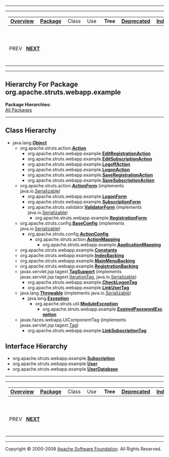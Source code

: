 ------------------------------------------------------------------------

<span id="navbar_top"></span> [](#skip-navbar_top "Skip navigation links")

<table>
<colgroup>
<col width="50%" />
<col width="50%" />
</colgroup>
<tbody>
<tr class="odd">
<td align="left"><span id="navbar_top_firstrow"></span>
<table>
<tbody>
<tr class="odd">
<td align="left"><a href="../../../../../overview-summary.html.md"><strong>Overview</strong></a> </td>
<td align="left"><a href="package-summary.html.md"><strong>Package</strong></a> </td>
<td align="left">Class </td>
<td align="left">Use </td>
<td align="left"> <strong>Tree</strong> </td>
<td align="left"><a href="../../../../../deprecated-list.html.md"><strong>Deprecated</strong></a> </td>
<td align="left"><a href="../../../../../index-all.html.md"><strong>Index</strong></a> </td>
<td align="left"><a href="../../../../../help-doc.html.md"><strong>Help</strong></a> </td>
</tr>
</tbody>
</table></td>
<td align="left"></td>
</tr>
<tr class="even">
<td align="left"> PREV   <a href="../../../../../org/apache/struts/webapp/example/memory/package-tree.html.md"><strong>NEXT</strong></a></td>
<td align="left"><a href="../../../../../index.html.md?org/apache/struts/webapp/example/package-tree.html"><strong>FRAMES</strong></a>    <a href="package-tree.html"><strong>NO FRAMES</strong></a>    
<a href="../../../../../allclasses-noframe.html.md"><strong>All Classes</strong></a></td>
</tr>
</tbody>
</table>

<span id="skip-navbar_top"></span>

------------------------------------------------------------------------

Hierarchy For Package org.apache.struts.webapp.example
------------------------------------------------------

**Package Hierarchies:**  
[All Packages](../../../../../overview-tree.html.md)

------------------------------------------------------------------------

Class Hierarchy
---------------

-   java.lang.[**Object**](http://java.sun.com/j2se/1.4.2/docs/api/java/lang/Object.html.md?is-external=true "class or interface in java.lang")
    -   org.apache.struts.action.[**Action**](http://struts.apache.org/apidocs/org/apache/struts/action/Action.html.md?is-external=true "class or interface in org.apache.struts.action")
        -   org.apache.struts.webapp.example.[**EditRegistrationAction**](../../../../../org/apache/struts/webapp/example/EditRegistrationAction.html.md "class in org.apache.struts.webapp.example")
        -   org.apache.struts.webapp.example.[**EditSubscriptionAction**](../../../../../org/apache/struts/webapp/example/EditSubscriptionAction.html.md "class in org.apache.struts.webapp.example")
        -   org.apache.struts.webapp.example.[**LogoffAction**](../../../../../org/apache/struts/webapp/example/LogoffAction.html.md "class in org.apache.struts.webapp.example")
        -   org.apache.struts.webapp.example.[**LogonAction**](../../../../../org/apache/struts/webapp/example/LogonAction.html.md "class in org.apache.struts.webapp.example")
        -   org.apache.struts.webapp.example.[**SaveRegistrationAction**](../../../../../org/apache/struts/webapp/example/SaveRegistrationAction.html.md "class in org.apache.struts.webapp.example")
        -   org.apache.struts.webapp.example.[**SaveSubscriptionAction**](../../../../../org/apache/struts/webapp/example/SaveSubscriptionAction.html.md "class in org.apache.struts.webapp.example")
    -   org.apache.struts.action.[**ActionForm**](http://struts.apache.org/apidocs/org/apache/struts/action/ActionForm.html.md?is-external=true "class or interface in org.apache.struts.action") (implements java.io.[Serializable](http://java.sun.com/j2se/1.4.2/docs/api/java/io/Serializable.html?is-external=true "class or interface in java.io"))
        -   org.apache.struts.webapp.example.[**LogonForm**](../../../../../org/apache/struts/webapp/example/LogonForm.html.md "class in org.apache.struts.webapp.example")
        -   org.apache.struts.webapp.example.[**SubscriptionForm**](../../../../../org/apache/struts/webapp/example/SubscriptionForm.html.md "class in org.apache.struts.webapp.example")
        -   org.apache.struts.validator.[**ValidatorForm**](http://struts.apache.org/apidocs/org/apache/struts/validator/ValidatorForm.html.md?is-external=true "class or interface in org.apache.struts.validator") (implements java.io.[Serializable](http://java.sun.com/j2se/1.4.2/docs/api/java/io/Serializable.html?is-external=true "class or interface in java.io"))
            -   org.apache.struts.webapp.example.[**RegistrationForm**](../../../../../org/apache/struts/webapp/example/RegistrationForm.html.md "class in org.apache.struts.webapp.example")
    -   org.apache.struts.config.[**BaseConfig**](http://struts.apache.org/apidocs/org/apache/struts/config/BaseConfig.html.md?is-external=true "class or interface in org.apache.struts.config") (implements java.io.[Serializable](http://java.sun.com/j2se/1.4.2/docs/api/java/io/Serializable.html?is-external=true "class or interface in java.io"))
        -   org.apache.struts.config.[**ActionConfig**](http://struts.apache.org/apidocs/org/apache/struts/config/ActionConfig.html.md?is-external=true "class or interface in org.apache.struts.config")
            -   org.apache.struts.action.[**ActionMapping**](http://struts.apache.org/apidocs/org/apache/struts/action/ActionMapping.html.md?is-external=true "class or interface in org.apache.struts.action")
                -   org.apache.struts.webapp.example.[**ApplicationMapping**](../../../../../org/apache/struts/webapp/example/ApplicationMapping.html.md "class in org.apache.struts.webapp.example")
    -   org.apache.struts.webapp.example.[**Constants**](../../../../../org/apache/struts/webapp/example/Constants.html.md "class in org.apache.struts.webapp.example")
    -   org.apache.struts.webapp.example.[**IndexBacking**](../../../../../org/apache/struts/webapp/example/IndexBacking.html.md "class in org.apache.struts.webapp.example")
    -   org.apache.struts.webapp.example.[**MainMenuBacking**](../../../../../org/apache/struts/webapp/example/MainMenuBacking.html.md "class in org.apache.struts.webapp.example")
    -   org.apache.struts.webapp.example.[**RegistrationBacking**](../../../../../org/apache/struts/webapp/example/RegistrationBacking.html.md "class in org.apache.struts.webapp.example")
    -   javax.servlet.jsp.tagext.[**TagSupport**](http://java.sun.com/j2ee/1.4/docs/api/javax/servlet/jsp/tagext/TagSupport.html.md?is-external=true "class or interface in javax.servlet.jsp.tagext") (implements javax.servlet.jsp.tagext.[IterationTag](http://java.sun.com/j2ee/1.4/docs/api/javax/servlet/jsp/tagext/IterationTag.html?is-external=true "class or interface in javax.servlet.jsp.tagext"), java.io.[Serializable](http://java.sun.com/j2se/1.4.2/docs/api/java/io/Serializable.html?is-external=true "class or interface in java.io"))
        -   org.apache.struts.webapp.example.[**CheckLogonTag**](../../../../../org/apache/struts/webapp/example/CheckLogonTag.html.md "class in org.apache.struts.webapp.example")
        -   org.apache.struts.webapp.example.[**LinkUserTag**](../../../../../org/apache/struts/webapp/example/LinkUserTag.html.md "class in org.apache.struts.webapp.example")
    -   java.lang.[**Throwable**](http://java.sun.com/j2se/1.4.2/docs/api/java/lang/Throwable.html.md?is-external=true "class or interface in java.lang") (implements java.io.[Serializable](http://java.sun.com/j2se/1.4.2/docs/api/java/io/Serializable.html?is-external=true "class or interface in java.io"))
        -   java.lang.[**Exception**](http://java.sun.com/j2se/1.4.2/docs/api/java/lang/Exception.html.md?is-external=true "class or interface in java.lang")
            -   org.apache.struts.util.[**ModuleException**](http://struts.apache.org/apidocs/org/apache/struts/util/ModuleException.html.md?is-external=true "class or interface in org.apache.struts.util")
                -   org.apache.struts.webapp.example.[**ExpiredPasswordException**](../../../../../org/apache/struts/webapp/example/ExpiredPasswordException.html.md "class in org.apache.struts.webapp.example")
    -   javax.faces.webapp.UIComponentTag (implements javax.servlet.jsp.tagext.[Tag](http://java.sun.com/j2ee/1.4/docs/api/javax/servlet/jsp/tagext/Tag.html.md?is-external=true "class or interface in javax.servlet.jsp.tagext"))
        -   org.apache.struts.webapp.example.[**LinkSubscriptionTag**](../../../../../org/apache/struts/webapp/example/LinkSubscriptionTag.html.md "class in org.apache.struts.webapp.example")

Interface Hierarchy
-------------------

-   org.apache.struts.webapp.example.[**Subscription**](../../../../../org/apache/struts/webapp/example/Subscription.html.md "interface in org.apache.struts.webapp.example")
-   org.apache.struts.webapp.example.[**User**](../../../../../org/apache/struts/webapp/example/User.html.md "interface in org.apache.struts.webapp.example")
-   org.apache.struts.webapp.example.[**UserDatabase**](../../../../../org/apache/struts/webapp/example/UserDatabase.html.md "interface in org.apache.struts.webapp.example")

------------------------------------------------------------------------

<span id="navbar_bottom"></span> [](#skip-navbar_bottom "Skip navigation links")

<table>
<colgroup>
<col width="50%" />
<col width="50%" />
</colgroup>
<tbody>
<tr class="odd">
<td align="left"><span id="navbar_bottom_firstrow"></span>
<table>
<tbody>
<tr class="odd">
<td align="left"><a href="../../../../../overview-summary.html.md"><strong>Overview</strong></a> </td>
<td align="left"><a href="package-summary.html.md"><strong>Package</strong></a> </td>
<td align="left">Class </td>
<td align="left">Use </td>
<td align="left"> <strong>Tree</strong> </td>
<td align="left"><a href="../../../../../deprecated-list.html.md"><strong>Deprecated</strong></a> </td>
<td align="left"><a href="../../../../../index-all.html.md"><strong>Index</strong></a> </td>
<td align="left"><a href="../../../../../help-doc.html.md"><strong>Help</strong></a> </td>
</tr>
</tbody>
</table></td>
<td align="left"></td>
</tr>
<tr class="even">
<td align="left"> PREV   <a href="../../../../../org/apache/struts/webapp/example/memory/package-tree.html.md"><strong>NEXT</strong></a></td>
<td align="left"><a href="../../../../../index.html.md?org/apache/struts/webapp/example/package-tree.html"><strong>FRAMES</strong></a>    <a href="package-tree.html"><strong>NO FRAMES</strong></a>    
<a href="../../../../../allclasses-noframe.html.md"><strong>All Classes</strong></a></td>
</tr>
</tbody>
</table>

<span id="skip-navbar_bottom"></span>

------------------------------------------------------------------------

Copyright © 2000-2008 [Apache Software Foundation](http://www.apache.org/). All Rights Reserved.
